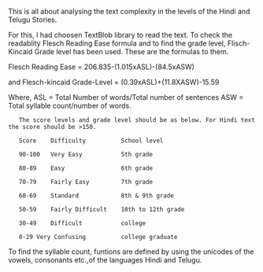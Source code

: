 This is all about analysing the text complexity in the levels of the Hindi and Telugu Stories.

For this, I had choosen TextBlob library to read the text.
To check the readablity Flesch Reading Ease formula and to find the grade level, Flisch-Kincaid Grade level has been used. These are the formulas to them.

Flesch Reading Ease = 206.835-(1.015xASL)-(84.5xASW)

and Flesch-kincaid Grade-Level = (0.39xASL)+(11.8XASW)-15.59

Where, ASL = Total Number of words/Total number of sentences
       ASW = Total syllable count/number of words.
       
       The score levels and grade level should be as below. For Hindi text the score should be >150.
       
       Score	Difficulty          School level
       
       90-100	Very Easy           5th grade   
       
       80-89	Easy                6th grade
       
       70-79	Fairly Easy         7th grade
       
       60-69	Standard            8th & 9th grade
       
       50-59	Fairly Difficult    10th to 12th grade
       
       30-49	Difficult           college
       
       0-29	Very Confusing          college graduate
       
 To find the syllable count, funtions are defined by using the unicodes of the vowels, consonants etc.,of the languages Hindi and Telugu.
